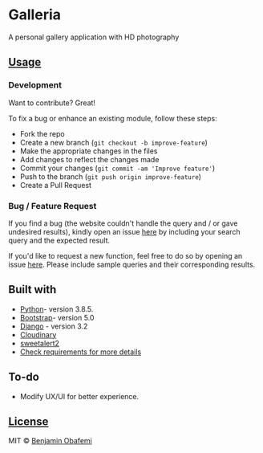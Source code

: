 # Galleria
A personal gallery application with HD photography


## [Usage](https://technoblogger.herokuapp.com/)

### Development

Want to contribute? Great!

To fix a bug or enhance an existing module, follow these steps:

- Fork the repo
- Create a new branch (`git checkout -b improve-feature`)
- Make the appropriate changes in the files
- Add changes to reflect the changes made
- Commit your changes (`git commit -am 'Improve feature'`)
- Push to the branch (`git push origin improve-feature`)
- Create a Pull Request

### Bug / Feature Request

If you find a bug (the website couldn't handle the query and / or gave undesired results), kindly open an issue [here](https://github.com/benjaminbills/galleria/issues/new) by including your search query and the expected result.

If you'd like to request a new function, feel free to do so by opening an issue [here](https://github.com/benjaminbills/galleria/issues/new). Please include sample queries and their corresponding results.

## Built with

- [Python](https://www.python.org/)- version 3.8.5.
- [Bootstrap](https://getbootstrap.com/)- version 5.0
- [Django](https://www.djangoproject.com/) - version 3.2
- [Cloudinary](https://cloudinary.com/)
- [sweetalert2](https://sweetalert2.github.io/)
- [Check requirements for more details](https://github.com/benjaminbills/galleria/blob/master/requirements.txt)

## To-do

- Modify UX/UI for better experience.

## [License](https://github.com/benjaminbills/galleria/blob/master/License)

MIT © [Benjamin Obafemi ](https://github.com/benjaminbills)
